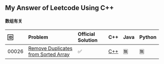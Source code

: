## My Answer of Leetcode Using C++

#### **数组有关**


🆔 | Problem | Official Solution | C++ | Java | Python 
:-- | :-- |  :-- |  :-- |  :-- |  :-- 
| 00026 | [Remove Duplicates from Sorted Array](./0026-Remove-Duplicates-from-Sorted-Array) | ✅ |[C++](./0026-Remove-Duplicates-from-Sorted-Array/leetcode26.cpp)| 🈚️ | 🈚️ |


